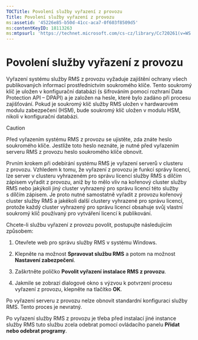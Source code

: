 ```yaml
---
TOCTitle: Povolení služby vyřazení z provozu
Title: Povolení služby vyřazení z provozu
ms:assetid: '45226e85-b50d-41cc-aca7-0f603f8509d5'
ms:contentKeyID: 18113263
ms:mtpsurl: 'https://technet.microsoft.com/cs-cz/library/Cc720261(v=WS.10)'
---
```


Povolení služby vyřazení z provozu
==================================

Vyřazení systému služby RMS z provozu vyžaduje zajištění ochrany všech publikovaných informací prostřednictvím soukromého klíče. Tento soukromý klíč je uložen v konfigurační databázi (s šifrováním pomocí rozhraní Data Protection API – DPAPI) a je založen na hesle, které bylo zadáno při procesu zajišťování. Pokud je soukromý klíč služby RMS uložen v hardwarovém modulu zabezpečení (HSM), bude soukromý klíč uložen v modulu HSM, nikoli v konfigurační databázi.

> [!CAUTION]
> Před vyřazením systému RMS z provozu se ujistěte, zda znáte heslo soukromého klíče. Jestliže toto heslo neznáte, je nutné před vyřazením serveru RMS z provozu heslo soukromého klíče obnovit. 

Prvním krokem při odebírání systému RMS je vyřazení serverů v clusteru z provozu. Vzhledem k tomu, že vyřazení z provozu je funkcí správy licencí, lze server v clusteru vyhrazeném pro správu licencí služby RMS s dílčím zápisem vyřadit z provozu, aniž by to mělo vliv na kořenový cluster služby RMS nebo jakýkoli jiný cluster vyhrazený pro správu licencí této služby s dílčím zápisem. Je proto nutné samostatně vyřadit z provozu kořenový cluster služby RMS a jakékoli další clustery vyhrazené pro správu licencí, protože každý cluster vyhrazený pro správu licencí obsahuje svůj vlastní soukromý klíč používaný pro vytváření licencí k publikování.

Chcete-li službu vyřazení z provozu povolit, postupujte následujícím způsobem:

1.  Otevřete web pro správu služby RMS v systému Windows.

2.  Klepněte na možnost **Spravovat službu RMS** a potom na možnost **Nastavení zabezpečení**.

3.  Zaškrtněte políčko **Povolit vyřazení instalace RMS z provozu**.

4.  Jakmile se zobrazí dialogové okno s výzvou k potvrzení procesu vyřazení z provozu, klepněte na tlačítko **OK**.

Po vyřazení serveru z provozu nelze obnovit standardní konfiguraci služby RMS. Tento proces je nevratný.

Po vyřazení služby RMS z provozu je třeba před instalací jiné instance služby RMS tuto službu zcela odebrat pomocí ovládacího panelu **Přidat nebo odebrat programy**.
